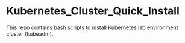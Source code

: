 # Kubernetes_Cluster_Quick_Install
This repo contains bash scripts to install Kubernetes lab environment cluster (kubeadm).
